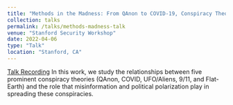 ```yaml
---
title: "Methods in the Madness: From QAnon to COVID-19, Conspiracy Theories’ Relationship with Misinformation Outlets, the News Media, and the Wider Internet"
collection: talks
permalink: /talks/methods-madness-talk
venue: "Stanford Security Workshop"
date: 2022-04-06
type: "Talk"
location: "Stanford, CA"
---
```

[Talk Recording](https://www.youtube.com/watch?v=LWl5PYrDra8&list=PLqYw1C4YGfr3uC5jPER2dXiYEF2P_dG-5&index=11)
In this work, we study the relationships between five prominent conspiracy theories (QAnon, COVID, UFO/Aliens, 9/11, and Flat-Earth) and the role that misinformation and political polarization play in spreading these conspiracies.

